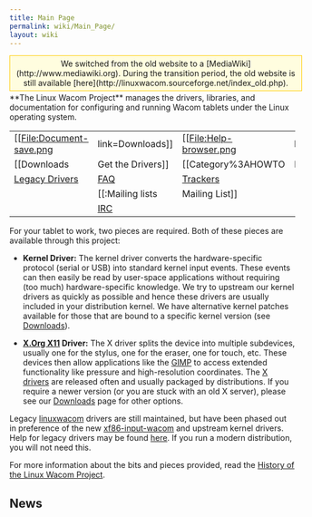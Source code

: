 ```yaml
---
title: Main Page
permalink: wiki/Main_Page/
layout: wiki
---
```


<div style="padding:5px; border:1px solid #ffcc00; text-align:center; background:#FFFDDF; width:100%; margin-bottom:.2em;">
We switched from the old website to a
[MediaWiki](http://www.mediawiki.org). During the transition period, the
old website is still available
[here](http://linuxwacom.sourceforge.net/index_old.php).

</div>
**The Linux Wacom Project** manages the drivers, libraries, and
documentation for configuring and running Wacom tablets under the Linux
operating system.

|                                                                     |                       |                                                            |                          |                                         |                                   |
|---------------------------------------------------------------------|-----------------------|------------------------------------------------------------|--------------------------|-----------------------------------------|-----------------------------------|
| \[\[<File:Document-save.png>                                        | link=Downloads\]\]    | \[\[<File:Help-browser.png>                                | link=:Category:HOWTO\]\] | \[\[<File:Applications-development.png> | link=:Category:DeveloperPages\]\] |
| \[\[Downloads                                                       | Get the Drivers\]\]   | \[\[Category%3AHOWTO                                       | HOWTOs\]\]               | \[\[Category%3ADeveloperPages           | Developer Pages\]\]               |
| [Legacy Drivers](http://sourceforge.net/projects/linuxwacom/files/) | [FAQ](/wiki/FAQ "wikilink") | [Trackers](http://sourceforge.net/tracker/?group_id=69596) |                          |                                         |                                   |
|                                                                     | \[\[:Mailing lists    | Mailing List\]\]                                           |                          |                                         |                                   |
|                                                                     | [IRC](/wiki/IRC "wikilink") |                                                            |                          |                                         |                                   |

For your tablet to work, two pieces are required. Both of these pieces
are available through this project:

-   **Kernel Driver:** The kernel driver converts the hardware-specific
    protocol (serial or USB) into standard kernel input events. These
    events can then easily be read by user-space applications without
    requiring (too much) hardware-specific knowledge. We try to upstream
    our kernel drivers as quickly as possible and hence these drivers
    are usually included in your distribution kernel. We have
    alternative kernel patches available for those that are bound to a
    specific kernel version (see [Downloads](/wiki/Downloads "wikilink")).

<!-- -->

-   **[X.Org X11](http://www.x.org) Driver:** The X driver splits the
    device into multiple subdevices, usually one for the stylus, one for
    the eraser, one for touch, etc. These devices then allow
    applications like the [GIMP](http://www.gimp.org) to access extended
    functionality like pressure and high-resolution coordinates. The [ X
    drivers](xf86-input-wacom "wikilink") are released often and usually
    packaged by distributions. If you require a newer version (or you
    are stuck with an old X server), please see our
    [Downloads](/wiki/Downloads "wikilink") page for other options.

Legacy [linuxwacom](linuxwacom "wikilink") drivers are still maintained,
but have been phased out in preference of the new
[xf86-input-wacom](xf86-input-wacom "wikilink") and upstream kernel
drivers. Help for legacy drivers may be found
[here](/wiki/Category%3ALinuxwacom "wikilink"). If you run a modern
distribution, you will not need this.

For more information about the bits and pieces provided, read the
[History of the Linux Wacom Project](/wiki/History "wikilink").

News
----
